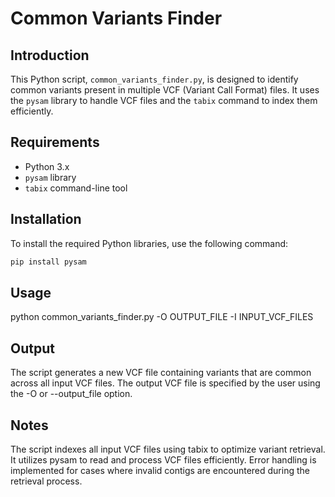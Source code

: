 # Common Variants Finder

## Introduction
This Python script, `common_variants_finder.py`, is designed to identify common variants present in multiple VCF (Variant Call Format) files. It uses the `pysam` library to handle VCF files and the `tabix` command to index them efficiently.

## Requirements
- Python 3.x
- `pysam` library
- `tabix` command-line tool

## Installation
To install the required Python libraries, use the following command:
```bash
pip install pysam
```

## Usage
python common_variants_finder.py -O OUTPUT_FILE -I INPUT_VCF_FILES


## Output

The script generates a new VCF file containing variants that are common across all input VCF files. The output VCF file is specified by the user using the -O or --output_file option.

## Notes
The script indexes all input VCF files using tabix to optimize variant retrieval.
It utilizes pysam to read and process VCF files efficiently.
Error handling is implemented for cases where invalid contigs are encountered during the retrieval process.
